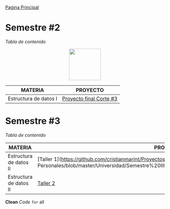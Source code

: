 [Pagina Principal](https://cristianmarint.github.io/Proyectos-Personales)
# Semestre #2

_Tabla de contenido_

<img style="margin-left: 40%;" src="https://avatars1.githubusercontent.com/u/31068007?s=400&u=9756efad59b4faf5ff84451ff703e2cd3e193d6e&v=4" width="100" height="100" >

MATERIA | PROYECTO
------------ | -------------
Estructura de datos I | [Proyecto final Corte #3](https://github.com/cristianmarint/Proyectos-Personales/blob/master/Universidad/semestre%20II/Estructura%20de%20Datos%20I/proyecto.c) 




# Semestre #3

_Tabla de contenido_


| MATERIA | PROYECTO
| ------------ | -------------
| Estructura de datos II | [Taller 1](https://github.com/cristianmarint/Proyectos- Personales/blob/master/Universidad/Semestre%20III/Estructuras%20de%20Datos%20II/taller%201/main.c)
| Estructura de datos II | [Taller 2](https://github.com/cristianmarint/Proyectos-Personales/blob/master/Universidad/Semestre%20III/Estructuras%20de%20Datos%20II/taller%202/main.c)

**Clean**  _Code_  `for` all
